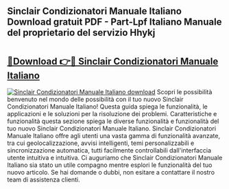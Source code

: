 ## Sinclair Condizionatori Manuale Italiano Download gratuit PDF - Part-Lpf Italiano Manuale del proprietario del servizio Hhykj

# <h2><a href="http://dfee0hz.blite.top/?on=Sinclair+Condizionatori+Manuale+Italiano">🔗Download 👉🔴 Sinclair Condizionatori Manuale Italiano</a></h2>

[![Sinclair Condizionatori Manuale Italiano download](https://i.imgur.com/lujVjoI.png)](http://dfee0hz.blite.top/?on=Sinclair+Condizionatori+Manuale+Italiano)
Scopri le possibilità benvenuto nel mondo delle possibilità con il tuo nuovo Sinclair Condizionatori Manuale Italiano! Questa guida spiega le funzionalità, le applicazioni e le soluzioni per la risoluzione dei problemi. Caratteristiche e funzionalità questa sezione spiega le diverse funzionalità e funzionalità del tuo nuovo Sinclair Condizionatori Manuale Italiano. Sinclair Condizionatori Manuale Italiano offre agli utenti una vasta gamma di funzionalità avanzate, tra cui geolocalizzazione, avvisi intelligenti, temi personalizzabili e sincronizzazione automatica, tutti facilmente controllabili dall'interfaccia utente intuitiva e intuitiva. Ci auguriamo che Sinclair Condizionatori Manuale Italiano sia stato un utile compagno mentre esplori le funzionalità del tuo nuovo articolo. Se hai domande o dubbi, non esitare a contattare il nostro team di assistenza clienti.
